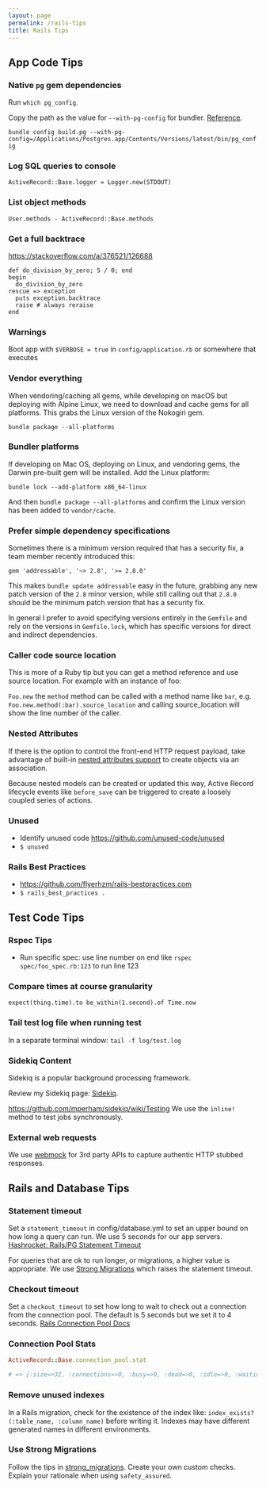 ```yaml
---
layout: page
permalink: /rails-tips
title: Rails Tips
---
```


## App Code Tips

### Native `pg` gem dependencies

Run `which pg_config`.

Copy the path as the value for `--with-pg-config` for bundler. [Reference](https://stackoverflow.com/a/35145890/126688).

`bundle config build.pg --with-pg-config=/Applications/Postgres.app/Contents/Versions/latest/bin/pg_config`

### Log SQL queries to console

`ActiveRecord::Base.logger = Logger.new(STDOUT)`

### List object methods

`User.methods - ActiveRecord::Base.methods`

### Get a full backtrace

<https://stackoverflow.com/a/376521/126688>

```
def do_division_by_zero; 5 / 0; end
begin
  do_division_by_zero
rescue => exception
  puts exception.backtrace
  raise # always reraise
end
```

### Warnings

Boot app with `$VERBOSE = true` in `config/application.rb` or somewhere that executes

### Vendor everything

When vendoring/caching all gems, while developing on macOS but deploying with Alpine Linux, we need to download and cache gems for all platforms. This grabs the Linux version of the Nokogiri gem.

`bundle package --all-platforms`

### Bundler platforms

If developing on Mac OS, deploying on Linux, and vendoring gems, the Darwin pre-built gem will be installed. Add the Linux platform:

`bundle lock --add-platform x86_64-linux`

And then `bundle package --all-platforms` and confirm the Linux version has been added to `vendor/cache`.

### Prefer simple dependency specifications

Sometimes there is a minimum version required that has a security fix, a team member recently introduced this:

```
gem 'addressable', '~> 2.8', '>= 2.8.0'
```
This makes `bundle update addressable` easy in the future, grabbing any new patch version of the `2.8` minor version, while still calling out that `2.8.0` should be the minimum patch version that has a security fix.

In general I prefer to avoid specifying versions entirely in the `Gemfile` and rely on the versions in `Gemfile.lock`, which has specific versions for direct and indirect dependencies.

### Caller code source location

This is more of a Ruby tip but you can get a method reference and use source location. For example with an instance of foo:

`Foo.new` the `method` method can be called with a method name like `bar`, e.g. `Foo.new.method(:bar).source_location` and calling source_location will show the line number of the caller.

### Nested Attributes

If there is the option to control the front-end HTTP request payload, take advantage of built-in [nested attributes support](https://api.rubyonrails.org/classes/ActiveRecord/NestedAttributes/ClassMethods.html) to create objects via an association.

Because nested models can be created or updated this way, Active Record lifecycle events like `before_save` can be triggered to create a loosely coupled series of actions.

### Unused

* Identify unused code <https://github.com/unused-code/unused>
* `$ unused`

### Rails Best Practices

* <https://github.com/flyerhzm/rails-bestpractices.com>
* `$ rails_best_practices .`


## Test Code Tips

### Rspec Tips

* Run specific spec: use line number on end like `rspec spec/foo_spec.rb:123` to run line 123

### Compare times at course granularity

`expect(thing.time).to be_within(1.second).of Time.now`

### Tail test log file when running test

In a separate terminal window:
`tail -f log/test.log`

### Sidekiq Content

Sidekiq is a popular background processing framework.

Review my Sidekiq page: [Sidekiq](/sidekiq).

<https://github.com/mperham/sidekiq/wiki/Testing> We use the `inline!` method to test jobs synchronously.



### External web requests

We use [webmock](https://github.com/bblimke/webmock) for 3rd party APIs to capture authentic HTTP stubbed responses.



## Rails and Database Tips

### Statement timeout

Set a `statement_timeout` in config/database.yml to set an upper bound on how long a query can run. We use 5 seconds for our app servers. [Hashrocket: Rails/PG Statement Timeout](https://til.hashrocket.com/posts/b44baf657d-railspg-statement-timeout-)

For queries that are ok to run longer, or migrations, a higher value is appropriate. We use [Strong Migrations](https://github.com/ankane/strong_migrations#migration-timeouts) which raises the statement timeout.

### Checkout timeout

Set a `checkout_timeout` to set how long to wait to check out a connection from the connection pool. The default is 5 seconds but we set it to 4 seconds. [Rails Connection Pool Docs](https://api.rubyonrails.org/classes/ActiveRecord/ConnectionAdapters/ConnectionPool.html)

### Connection Pool Stats

```rb
ActiveRecord::Base.connection_pool.stat

# => {:size=>32, :connections=>0, :busy=>0, :dead=>0, :idle=>0, :waiting=>0, :checkout_timeout=>4.0}
```
### Remove unused indexes

In a Rails migration, check for the existence of the index like: `index_exists?(:table_name, :column_name)` before writing it. Indexes may have different generated names in different environments.

### Use Strong Migrations

Follow the tips in [strong_migrations](https://github.com/ankane/strong_migrations). Create your own custom checks. Explain your rationale when using `safety_assured`.

